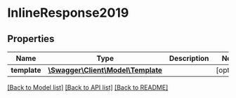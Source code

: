 # InlineResponse2019

## Properties
Name | Type | Description | Notes
------------ | ------------- | ------------- | -------------
**template** | [**\Swagger\Client\Model\Template**](Template.md) |  | [optional] 

[[Back to Model list]](../README.md#documentation-for-models) [[Back to API list]](../README.md#documentation-for-api-endpoints) [[Back to README]](../README.md)



